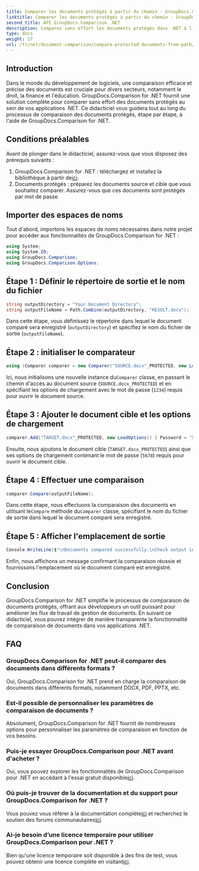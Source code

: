 ```yaml
---
title: Comparer les documents protégés à partir du chemin - GroupDocs.Comparison for .NET
linktitle: Comparer les documents protégés à partir du chemin - GroupDocs.Comparison for .NET
second_title: API GroupDocs.Comparison .NET
description: Comparez sans effort les documents protégés dans .NET à l’aide de GroupDocs.Comparison pour une intégration transparente. Améliorez votre flux de gestion de documents.
type: docs
weight: 17
url: /fr/net/document-comparison/compare-protected-documents-from-path/
---
```

## Introduction
Dans le monde du développement de logiciels, une comparaison efficace et précise des documents est cruciale pour divers secteurs, notamment le droit, la finance et l'éducation. GroupDocs.Comparison for .NET fournit une solution complète pour comparer sans effort des documents protégés au sein de vos applications .NET. Ce didacticiel vous guidera tout au long du processus de comparaison des documents protégés, étape par étape, à l'aide de GroupDocs.Comparison for .NET.
## Conditions préalables
Avant de plonger dans le didacticiel, assurez-vous que vous disposez des prérequis suivants :
1.  GroupDocs.Comparison for .NET : téléchargez et installez la bibliothèque à partir de[ici](https://releases.groupdocs.com/comparison/net/).
2. Documents protégés : préparez les documents source et cible que vous souhaitez comparer. Assurez-vous que ces documents sont protégés par mot de passe.

## Importer des espaces de noms
Tout d'abord, importons les espaces de noms nécessaires dans notre projet pour accéder aux fonctionnalités de GroupDocs.Comparison for .NET :
```csharp
using System;
using System.IO;
using GroupDocs.Comparison;
using GroupDocs.Comparison.Options;
```

## Étape 1 : Définir le répertoire de sortie et le nom du fichier
```csharp
string outputDirectory = "Your Document Directory";
string outputFileName = Path.Combine(outputDirectory, "RESULT.docx");
```
Dans cette étape, vous définissez le répertoire dans lequel le document comparé sera enregistré (`outputDirectory`) et spécifiez le nom du fichier de sortie (`outputFileName`).
## Étape 2 : initialiser le comparateur
```csharp
using (Comparer comparer = new Comparer("SOURCE.docx"_PROTECTED, new LoadOptions(){ Password = "1234" }))
```
 Ici, nous initialisons une nouvelle instance du`Comparer` classe, en passant le chemin d'accès au document source (`SOURCE.docx_PROTECTED`) et en spécifiant les options de chargement avec le mot de passe (`1234`) requis pour ouvrir le document source.
## Étape 3 : Ajouter le document cible et les options de chargement
```csharp
comparer.Add("TARGET.docx"_PROTECTED, new LoadOptions() { Password = "5678" });
```
Ensuite, nous ajoutons le document cible (`TARGET.docx_PROTECTED`) ainsi que ses options de chargement contenant le mot de passe (`5678`) requis pour ouvrir le document cible.
## Étape 4 : Effectuer une comparaison
```csharp
comparer.Compare(outputFileName);
```
 Dans cette étape, nous effectuons la comparaison des documents en utilisant le`Compare` méthode du`Comparer` classe, spécifiant le nom du fichier de sortie dans lequel le document comparé sera enregistré.
## Étape 5 : Afficher l'emplacement de sortie
```csharp
Console.WriteLine($"\nDocuments compared successfully.\nCheck output in {Directory.GetCurrentDirectory()}.");
```
Enfin, nous affichons un message confirmant la comparaison réussie et fournissons l'emplacement où le document comparé est enregistré.

## Conclusion
GroupDocs.Comparison for .NET simplifie le processus de comparaison de documents protégés, offrant aux développeurs un outil puissant pour améliorer les flux de travail de gestion de documents. En suivant ce didacticiel, vous pouvez intégrer de manière transparente la fonctionnalité de comparaison de documents dans vos applications .NET.
## FAQ
### GroupDocs.Comparison for .NET peut-il comparer des documents dans différents formats ?
Oui, GroupDocs.Comparison for .NET prend en charge la comparaison de documents dans différents formats, notamment DOCX, PDF, PPTX, etc.
### Est-il possible de personnaliser les paramètres de comparaison de documents ?
Absolument, GroupDocs.Comparison for .NET fournit de nombreuses options pour personnaliser les paramètres de comparaison en fonction de vos besoins.
### Puis-je essayer GroupDocs.Comparison pour .NET avant d'acheter ?
 Oui, vous pouvez explorer les fonctionnalités de GroupDocs.Comparison pour .NET en accédant à l'essai gratuit disponible[ici](https://releases.groupdocs.com/).
### Où puis-je trouver de la documentation et du support pour GroupDocs.Comparison for .NET ?
 Vous pouvez vous référer à la documentation complète[ici](https://reference.groupdocs.com/comparison/net/) et recherchez le soutien des forums communautaires[ici](https://forum.groupdocs.com/c/comparison/12).
### Ai-je besoin d’une licence temporaire pour utiliser GroupDocs.Comparison pour .NET ?
 Bien qu'une licence temporaire soit disponible à des fins de test, vous pouvez obtenir une licence complète en visitant[ici](https://purchase.groupdocs.com/buy).